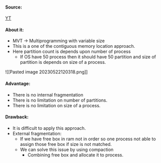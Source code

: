 #### Source:
[YT](https://www.youtube.com/watch?v=mw6lfS6A6Bs&list=PLXj4XH7LcRfDrdQuJTHIPmKMpa7eYVaPm&index=52)

#### About it:

* MVT -> Multiprogramming with variable size 
* This is a one of the contiguous memory location approach.
* Here partition count is depends upon number of process
	* If OS have 50 process then it should have 50 partition and size of partition is depends on size of a process.

![[Pasted image 20230522120318.png]]

#### Advantage:

* There is no internal fragmentation
* There is no limitation on number of partitions.
* There is no limitation on size of a process.

#### Drawback:

* It is difficult to apply this approach.
* External fragmentation:
	* If we have free box in ram not in order so one process not able to assign those free box if size is not matched.
	* We can solve this issue by using compaction
		* Combining free box and allocate it to process.
